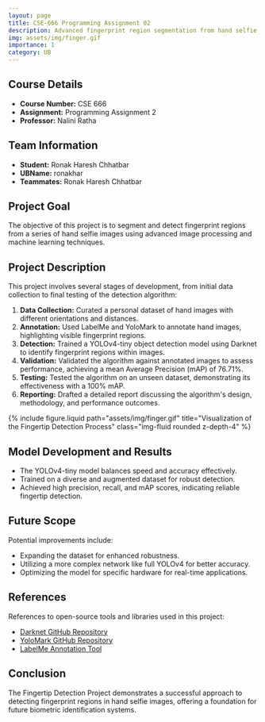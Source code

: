 ```yaml
---
layout: page
title: CSE-666 Programming Assignment 02
description: Advanced fingerprint region segmentation from hand selfie images using image processing and machine learning.
img: assets/img/finger.gif
importance: 1
category: UB
---
```


## Course Details

- **Course Number:** CSE 666
- **Assignment:** Programming Assignment 2
- **Professor:** Nalini Ratha

## Team Information

- **Student:** Ronak Haresh Chhatbar
- **UBName:** ronakhar
- **Teammates:** Ronak Haresh Chhatbar

## Project Goal

The objective of this project is to segment and detect fingerprint regions from a series of hand selfie images using advanced image processing and machine learning techniques.

## Project Description

This project involves several stages of development, from initial data collection to final testing of the detection algorithm:

1. **Data Collection:** Curated a personal dataset of hand images with different orientations and distances.
2. **Annotation:** Used LabelMe and YoloMark to annotate hand images, highlighting visible fingerprint regions.
3. **Detection:** Trained a YOLOv4-tiny object detection model using Darknet to identify fingerprint regions within images.
4. **Validation:** Validated the algorithm against annotated images to assess performance, achieving a mean Average Precision (mAP) of 76.71%.
5. **Testing:** Tested the algorithm on an unseen dataset, demonstrating its effectiveness with a 100% mAP.
6. **Reporting:** Drafted a detailed report discussing the algorithm's design, methodology, and performance outcomes.

<div class="container mt-8">
    <div class="row">
        <div class="col-sm mt-3 mt-md-0">
            {% include figure.liquid path="assets/img/finger.gif" title="Visualization of the Fingertip Detection Process" class="img-fluid rounded z-depth-4" %}
        </div>
    </div>
</div>

## Model Development and Results

- The YOLOv4-tiny model balances speed and accuracy effectively.
- Trained on a diverse and augmented dataset for robust detection.
- Achieved high precision, recall, and mAP scores, indicating reliable fingertip detection.

## Future Scope

Potential improvements include:

- Expanding the dataset for enhanced robustness.
- Utilizing a more complex network like full YOLOv4 for better accuracy.
- Optimizing the model for specific hardware for real-time applications.

## References

References to open-source tools and libraries used in this project:

- [Darknet GitHub Repository](https://github.com/AlexeyAB/darknet)
- [YoloMark GitHub Repository](https://github.com/AlexeyAB/Yolo_mark)
- [LabelMe Annotation Tool](https://github.com/wkentaro/labelme)

## Conclusion

The Fingertip Detection Project demonstrates a successful approach to detecting fingerprint regions in hand selfie images, offering a foundation for future biometric identification systems.
